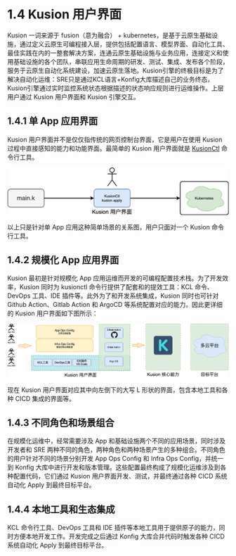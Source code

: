 # 1.4 Kusion 用户界面

Kusion 一词来源于 fusion（意为融合） + kubernetes，是基于云原生基础设施，通过定义云原生可编程接入层，提供包括配置语言、模型界面、自动化工具、最佳实践在内的一整套解决方案，连通云原生基础设施与业务应用，连接定义和使用基础设施的各个团队，串联应用生命周期的研发、测试、集成、发布各个阶段，服务于云原生自动化系统建设，加速云原生落地。Kusion引擎的终极目标是为了解决自动化运维：SRE只是通过KCL语言+Konfig大库描述自己的业务终态，Kusion引擎通过实时监控系统状态根据描述的状态响应规则进行运维操作。上层用户通过 Kusion 用户界面和 Kusion 引擎交互。

## 1.4.1 单 App 应用界面

Kusion 用户界面并不是仅仅指传统的网页控制台界面，它是用户在使用 Kusion 过程中直接感知的能力和功能界面。最简单的 Kusion 用户界面就是 [KusionCtl](https://kusionstack.io/docs/user_docs/support/faq-concepts#5-kusionctl) 命令行工具。

![](../images/ch1.4-kusion-user-interface-01.png)

以上只是针对单 App 应用这种简单场景的关系图，用户只面对一个 Kusion 命令行工具。

## 1.4.2 规模化 App 应用界面

Kusion 最初是针对规模化 App 应用运维而开发的可编程配置技术栈。为了开发效率，Kusion 同时为 kusionctl 命令行提供了配套和的提效工具：KCL 命令、DevOps 工具、IDE 插件等。此外为了和开发系统集成，Kusion 同时也可针对 Github Action、Gitlab Action 和 ArgoCD 等系统配置对应的能力。因此更详细的 Kusion 用户界面如下图所示：

![](../images/ch1.4-kusion-user-interface-02.png)

现在 Kusion 用户界面对应其中向左倒下的大写 L 形状的界面，包含本地工具和各种 CICD 集成的界面等。

## 1.4.3 不同角色和场景组合

在规模化运维中，经常需要涉及 App 和基础设施两个不同的应用场景，同时涉及开发者和 SRE 两种不同的角色，两种角色和两种场景产生的多种组合。不同角色的用户针对不同的场景分别开发 App Ops Config 和 Infra Ops Config，并统一到 Konfig 大库中进行开发和版本管理。这些配置最终构成了规模化运维涉及到各种配置代码，它们通过 Kusion 用户界面开发、测试，并最终通过各种 CICD 系统自动化 Apply 到最终目标平台。

## 1.4.4 本地工具和生态集成

KCL 命令行工具、DevOps 工具和 IDE 插件等本地工具用于提供原子的能力，同时方便本地开发工作。开发完成之后通过 Konfig 大库合并代码时触发各种 CICD 系统自动化 Apply 到最终目标平台。


<!--
自动化运维的关键是从配置到线上服务再到配置形成闭合的反馈线路，在ArgoCD系统中通过接入KusionSrv服务就可以实现对配置仓库到自动化修改（KCL语言的能力不仅仅提供配置，同时也可以将配置仓库作为元数据库进行增删改查）。在ArgoCD系统Kusion引擎的反馈流程如下图：

![](../images/ch1.5-kusion-01.png)

不过目前Kusion的引擎还在建设阶段，我们平时提到 Kusion，一般是对这一整套解决方案的统称；而 Kusion 生态工具链则包含了kcl命令行工具、KusionCtl命令行工具、KCL IDE插件等贯穿 Kusion 解决方案各个部分的自动化工具。目前Kusion引擎还工作在半自动化阶段，如下图所示：

![](../images/ch1.5-kusion-02.jpg)

上层的SRE用户通过Kusion提供的Konfig模型库描述终态，通过KusionCtl命令行工具进行diff仓库和线上系统差异，然后通过脚本进行半自动化运维工作。通过结合最佳的实践和CICD系统提供的辅助能力到KusionCtl命令，我们可以极大简化多集群集成、权限系统集成、风险系统集成等系统化运维等工作。这类只是对Kusion引擎设计思路的简要介绍，我们将在第3章详细介绍Kusion等整体架构和底层引擎的工作细节。
-->
